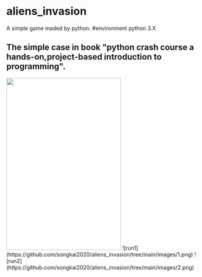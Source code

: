 # aliens_invasion
A simple game maded by python.
#environment
python 3.X

## The simple case in book "python crash course a hands-on,project-based introduction to programming".
<img src="https://github.com/songkai2020/aliens_invasion/tree/main/images/1.png" width="300" height="450" />
![run1](https://github.com/songkai2020/aliens_invasion/tree/main/images/1.png)
![run2](https://github.com/songkai2020/aliens_invasion/tree/main/images/2.png)
